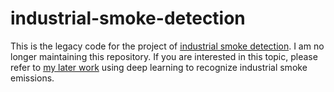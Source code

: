 # industrial-smoke-detection

This is the legacy code for the project of [industrial smoke detection](https://www.ri.cmu.edu/publications/industrial-smoke-detection-and-visualization/). I am no longer maintaining this repository. If you are interested in this topic, please refer to [my later work](https://github.com/CMU-CREATE-Lab/deep-smoke-machine) using deep learning to recognize industrial smoke emissions.
